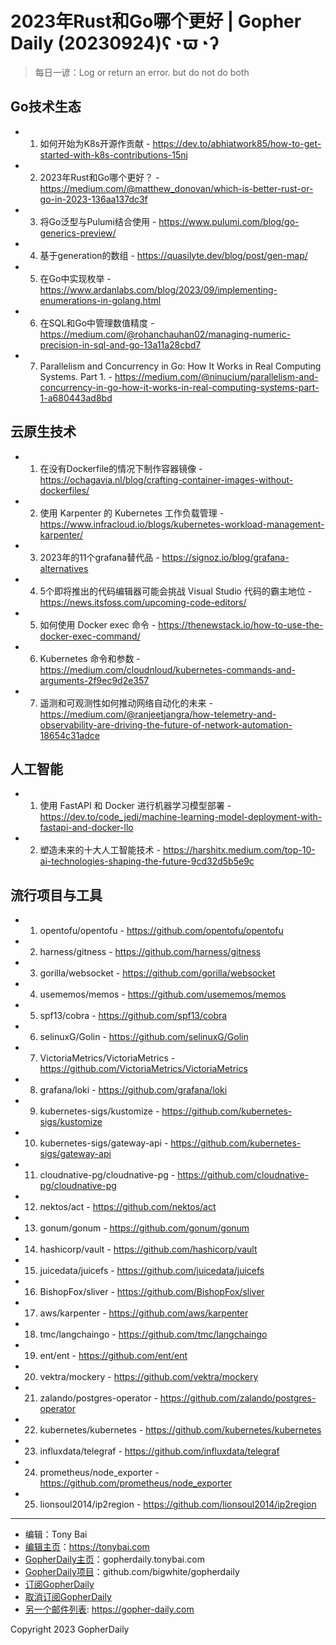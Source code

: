 # 2023年Rust和Go哪个更好 | Gopher Daily (20230924)ʕ◔ϖ◔ʔ

>每日一谚：Log or return an error. but do not do both

## Go技术生态


- 1. 如何开始为K8s开源作贡献 - https://dev.to/abhiatwork85/how-to-get-started-with-k8s-contributions-15nj

- 2. 2023年Rust和Go哪个更好？ - https://medium.com/@matthew_donovan/which-is-better-rust-or-go-in-2023-136aa137dc3f

- 3. 将Go泛型与Pulumi结合使用 - https://www.pulumi.com/blog/go-generics-preview/

- 4. 基于generation的数组 - https://quasilyte.dev/blog/post/gen-map/

- 5. 在Go中实现枚举 - https://www.ardanlabs.com/blog/2023/09/implementing-enumerations-in-golang.html

- 6. 在SQL和Go中管理数值精度 - https://medium.com/@rohanchauhan02/managing-numeric-precision-in-sql-and-go-13a11a28cbd7

- 7. Parallelism and Concurrency in Go: How It Works in Real Computing Systems. Part 1. - https://medium.com/@ninucium/parallelism-and-concurrency-in-go-how-it-works-in-real-computing-systems-part-1-a680443ad8bd


## 云原生技术


- 1. 在没有Dockerfile的情况下制作容器镜像 - https://ochagavia.nl/blog/crafting-container-images-without-dockerfiles/

- 2. 使用 Karpenter 的 Kubernetes 工作负载管理 - https://www.infracloud.io/blogs/kubernetes-workload-management-karpenter/

- 3. 2023年的11个grafana替代品 - https://signoz.io/blog/grafana-alternatives

- 4. 5个即将推出的代码编辑器可能会挑战 Visual Studio 代码的霸主地位 - https://news.itsfoss.com/upcoming-code-editors/

- 5. 如何使用 Docker exec 命令 - https://thenewstack.io/how-to-use-the-docker-exec-command/

- 6. Kubernetes 命令和参数 - https://medium.com/cloudnloud/kubernetes-commands-and-arguments-2f9ec9d2e357

- 7. 遥测和可观测性如何推动网络自动化的未来 - https://medium.com/@ranjeetjangra/how-telemetry-and-observability-are-driving-the-future-of-network-automation-18654c31adce


## 人工智能


- 1. 使用 FastAPI 和 Docker 进行机器学习模型部署 - https://dev.to/code_jedi/machine-learning-model-deployment-with-fastapi-and-docker-llo

- 2. 塑造未来的十大人工智能技术 - https://harshitx.medium.com/top-10-ai-technologies-shaping-the-future-9cd32d5b5e9c


## 流行项目与工具


- 1. opentofu/opentofu - https://github.com/opentofu/opentofu

- 2. harness/gitness - https://github.com/harness/gitness

- 3. gorilla/websocket - https://github.com/gorilla/websocket

- 4. usememos/memos - https://github.com/usememos/memos

- 5. spf13/cobra - https://github.com/spf13/cobra

- 6. selinuxG/Golin - https://github.com/selinuxG/Golin

- 7. VictoriaMetrics/VictoriaMetrics - https://github.com/VictoriaMetrics/VictoriaMetrics

- 8. grafana/loki - https://github.com/grafana/loki

- 9. kubernetes-sigs/kustomize - https://github.com/kubernetes-sigs/kustomize

- 10. kubernetes-sigs/gateway-api - https://github.com/kubernetes-sigs/gateway-api

- 11. cloudnative-pg/cloudnative-pg - https://github.com/cloudnative-pg/cloudnative-pg

- 12. nektos/act - https://github.com/nektos/act

- 13. gonum/gonum - https://github.com/gonum/gonum

- 14. hashicorp/vault - https://github.com/hashicorp/vault

- 15. juicedata/juicefs - https://github.com/juicedata/juicefs

- 16. BishopFox/sliver - https://github.com/BishopFox/sliver

- 17. aws/karpenter - https://github.com/aws/karpenter

- 18. tmc/langchaingo - https://github.com/tmc/langchaingo

- 19. ent/ent - https://github.com/ent/ent

- 20. vektra/mockery - https://github.com/vektra/mockery

- 21. zalando/postgres-operator - https://github.com/zalando/postgres-operator

- 22. kubernetes/kubernetes - https://github.com/kubernetes/kubernetes

- 23. influxdata/telegraf - https://github.com/influxdata/telegraf

- 24. prometheus/node_exporter - https://github.com/prometheus/node_exporter

- 25. lionsoul2014/ip2region - https://github.com/lionsoul2014/ip2region


----

- 编辑：Tony Bai
- [编辑主页](https://tonybai.com)：https://tonybai.com
- [GopherDaily主页](https://gopherdaily.tonybai.com)：gopherdaily.tonybai.com
- [GopherDaily项目](https://github.com/bigwhite/gopherdaily)：github.com/bigwhite/gopherdaily
- [订阅GopherDaily](https://gopherdaily.tonybai.com/subscribe)
- [取消订阅GopherDaily](https://gopherdaily.tonybai.com/unsubscribe)
- [另一个邮件列表](https://gopher-daily.com): https://gopher-daily.com

Copyright 2023 GopherDaily
